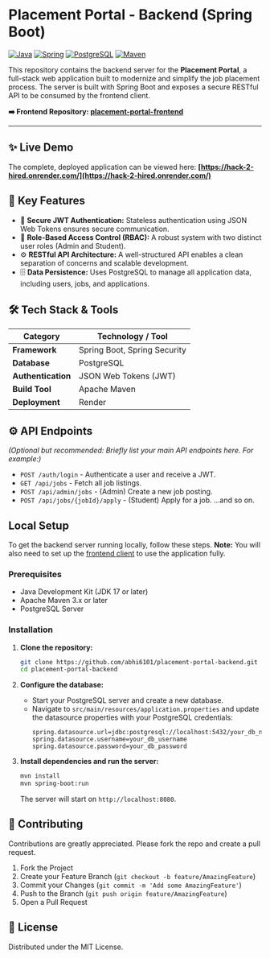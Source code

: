 # Placement Portal - Backend (Spring Boot)

[![Java](https://img.shields.io/badge/Java-ED8B00?style=for-the-badge&logo=openjdk&logoColor=white)](https://www.java.com)
[![Spring](https://img.shields.io/badge/Spring-6DB33F?style=for-the-badge&logo=spring&logoColor=white)](https://spring.io/)
[![PostgreSQL](https://img.shields.io/badge/PostgreSQL-4169E1?style=for-the-badge&logo=postgresql&logoColor=white)](https://www.postgresql.org/)
[![Maven](https://img.shields.io/badge/Maven-C71A36?style=for-the-badge&logo=apache-maven&logoColor=white)](https://maven.apache.org/)

This repository contains the backend server for the **Placement Portal**, a full-stack web application built to modernize and simplify the job placement process. The server is built with Spring Boot and exposes a secure RESTful API to be consumed by the frontend client.

**➡️ Frontend Repository: [placement-portal-frontend](https://github.com/abhi6101/placement-portal-frontend)**

---

## ✨ Live Demo

The complete, deployed application can be viewed here:
**[https://hack-2-hired.onrender.com/](https://hack-2-hired.onrender.com/)**

## 🚀 Key Features

-   🔐 **Secure JWT Authentication:** Stateless authentication using JSON Web Tokens ensures secure communication.
-   👤 **Role-Based Access Control (RBAC):** A robust system with two distinct user roles (Admin and Student).
-   ⚙️ **RESTful API Architecture:** A well-structured API enables a clean separation of concerns and scalable development.
-   🗄️ **Data Persistence:** Uses PostgreSQL to manage all application data, including users, jobs, and applications.

## 🛠️ Tech Stack & Tools

| Category         | Technology / Tool                                  |
| ---------------- | -------------------------------------------------- |
| **Framework**    | Spring Boot, Spring Security                       |
| **Database**     | PostgreSQL                                         |
| **Authentication**| JSON Web Tokens (JWT)                              |
| **Build Tool**   | Apache Maven                                       |
| **Deployment**   | Render                                             |

## ⚙️ API Endpoints

*(Optional but recommended: Briefly list your main API endpoints here. For example:)*
-   `POST /auth/login` - Authenticate a user and receive a JWT.
-   `GET /api/jobs` - Fetch all job listings.
-   `POST /api/admin/jobs` - (Admin) Create a new job posting.
-   `POST /api/jobs/{jobId}/apply` - (Student) Apply for a job.
...and so on.

## Local Setup

To get the backend server running locally, follow these steps. **Note:** You will also need to set up the [frontend client](https://github.com/abhi6101/placement-portal-frontend) to use the application fully.

### Prerequisites

-   Java Development Kit (JDK 17 or later)
-   Apache Maven 3.x or later
-   PostgreSQL Server

### Installation

1.  **Clone the repository:**
    ```sh
    git clone https://github.com/abhi6101/placement-portal-backend.git
    cd placement-portal-backend
    ```

2.  **Configure the database:**
    -   Start your PostgreSQL server and create a new database.
    -   Navigate to `src/main/resources/application.properties` and update the datasource properties with your PostgreSQL credentials:
        ```properties
        spring.datasource.url=jdbc:postgresql://localhost:5432/your_db_name
        spring.datasource.username=your_db_username
        spring.datasource.password=your_db_password
        ```

3.  **Install dependencies and run the server:**
    ```sh
    mvn install
    mvn spring-boot:run
    ```
    The server will start on `http://localhost:8080`.

## 🤝 Contributing

Contributions are greatly appreciated. Please fork the repo and create a pull request.

1.  Fork the Project
2.  Create your Feature Branch (`git checkout -b feature/AmazingFeature`)
3.  Commit your Changes (`git commit -m 'Add some AmazingFeature'`)
4.  Push to the Branch (`git push origin feature/AmazingFeature`)
5.  Open a Pull Request

## 📄 License

Distributed under the MIT License.